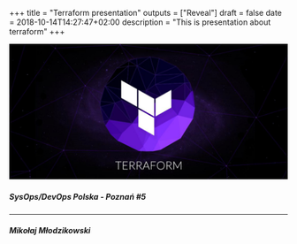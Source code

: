 +++
title = "Terraform presentation"
outputs = ["Reveal"]
draft = false
date = 2018-10-14T14:27:47+02:00
description = "This is presentation about terraform"
+++

![terraform logo](/presentations/img/terraform/terraform.png)
##### SysOps/DevOps Polska - Poznań #5

<hr/>

##### Mikołaj Młodzikowski

